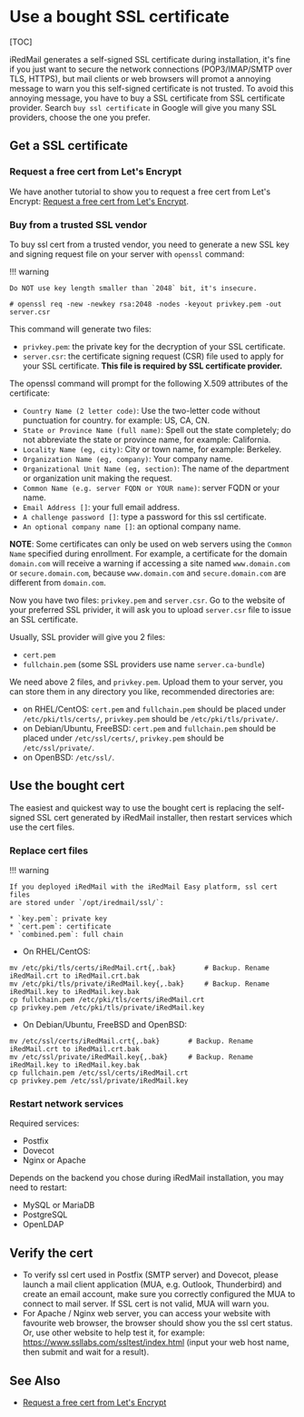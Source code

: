 # Use a bought SSL certificate

[TOC]

iRedMail generates a self-signed SSL certificate during installation, it's
fine if you just want to secure the network connections (POP3/IMAP/SMTP over
TLS, HTTPS), but mail clients or web browsers will promot a annoying message
to warn you this self-signed certificate is not trusted. To avoid this
annoying message, you have to buy a SSL certificate from SSL certificate
provider. Search `buy ssl certificate` in Google will give you many SSL
providers, choose the one you prefer.

## Get a SSL certificate

### Request a free cert from Let's Encrypt

We have another tutorial to show you to request a free cert from Let's Encrypt:
[Request a free cert from Let's Encrypt](./letsencrypt.html).

### Buy from a trusted SSL vendor

To buy ssl cert from a trusted vendor, you need to generate a new SSL
key and signing request file on your server with `openssl` command:

!!! warning

    Do NOT use key length smaller than `2048` bit, it's insecure.

```
# openssl req -new -newkey rsa:2048 -nodes -keyout privkey.pem -out server.csr
```

This command will generate two files:

* `privkey.pem`: the private key for the decryption of your SSL certificate.
* `server.csr`: the certificate signing request (CSR) file used to apply
  for your SSL certificate. __This file is required by SSL certificate
  provider.__

The openssl command will prompt for the following X.509 attributes of the
certificate:

* `Country Name (2 letter code)`: Use the two-letter code without punctuation
  for country. for example: US, CA, CN.
* `State or Province Name (full name)`: Spell out the state completely; do not
  abbreviate the state or province name, for example: California.
* `Locality Name (eg, city)`: City or town name, for example: Berkeley.
* `Organization Name (eg, company)`: Your company name.
* `Organizational Unit Name (eg, section)`: The name of the department or
  organization unit making the request.
* `Common Name (e.g. server FQDN or YOUR name)`: server FQDN or your name.
* `Email Address []`: your full email address.
* `A challenge password []`: type a password for this ssl certificate.
* `An optional company name []`: an optional company name.

__NOTE__: Some certificates can only be used on web servers using the `Common Name`
specified during enrollment. For example, a certificate for the domain
`domain.com` will receive a warning if accessing a site named `www.domain.com`
or `secure.domain.com`, because `www.domain.com` and `secure.domain.com` are
different from `domain.com`.

Now you have two files: `privkey.pem` and `server.csr`. Go to the website of
your preferred SSL privider, it will ask you to upload `server.csr` file to
issue an SSL certificate.

Usually, SSL provider will give you 2 files:

* `cert.pem`
* `fullchain.pem` (some SSL providers use name `server.ca-bundle`)

We need above 2 files, and `privkey.pem`. Upload them to your server, you can
store them in any directory you like, recommended directories are:

* on RHEL/CentOS: `cert.pem` and `fullchain.pem` should be placed under
  `/etc/pki/tls/certs/`, `privkey.pem` should be `/etc/pki/tls/private/`.
* on Debian/Ubuntu, FreeBSD: `cert.pem` and `fullchain.pem` should be
  placed under `/etc/ssl/certs/`, `privkey.pem` should be `/etc/ssl/private/`.
* on OpenBSD: `/etc/ssl/`.

## Use the bought cert

The easiest and quickest way to use the bought cert is replacing
the self-signed SSL cert generated by iRedMail installer, then
restart services which use the cert files.

### Replace cert files

!!! warning

    If you deployed iRedMail with the iRedMail Easy platform, ssl cert files
    are stored under `/opt/iredmail/ssl/`:

    * `key.pem`: private key
    * `cert.pem`: certificate
    * `combined.pem`: full chain

* On RHEL/CentOS:

```
mv /etc/pki/tls/certs/iRedMail.crt{,.bak}       # Backup. Rename iRedMail.crt to iRedMail.crt.bak
mv /etc/pki/tls/private/iRedMail.key{,.bak}     # Backup. Rename iRedMail.key to iRedMail.key.bak
cp fullchain.pem /etc/pki/tls/certs/iRedMail.crt
cp privkey.pem /etc/pki/tls/private/iRedMail.key
```

* On Debian/Ubuntu, FreeBSD and OpenBSD:

```
mv /etc/ssl/certs/iRedMail.crt{,.bak}       # Backup. Rename iRedMail.crt to iRedMail.crt.bak
mv /etc/ssl/private/iRedMail.key{,.bak}     # Backup. Rename iRedMail.key to iRedMail.key.bak
cp fullchain.pem /etc/ssl/certs/iRedMail.crt
cp privkey.pem /etc/ssl/private/iRedMail.key
```

### Restart network services

Required services:

* Postfix
* Dovecot
* Nginx or Apache

Depends on the backend you chose during iRedMail installation, you may need to
restart:

* MySQL or MariaDB
* PostgreSQL
* OpenLDAP

## Verify the cert

* To verify ssl cert used in Postfix (SMTP server) and Dovecot, please launch a
  mail client application (MUA, e.g. Outlook, Thunderbird) and create an email
  account, make sure you correctly configured the MUA to connect to mail
  server. If SSL cert is not valid, MUA will warn you.
* For Apache / Nginx web server, you can access your website with favourite web
  browser, the browser should show you the ssl cert status. Or, use other
  website to help test it, for example:
  <https://www.ssllabs.com/ssltest/index.html> (input your web host name, then
  submit and wait for a result).

## See Also

* [Request a free cert from Let's Encrypt](./letsencrypt.html)
